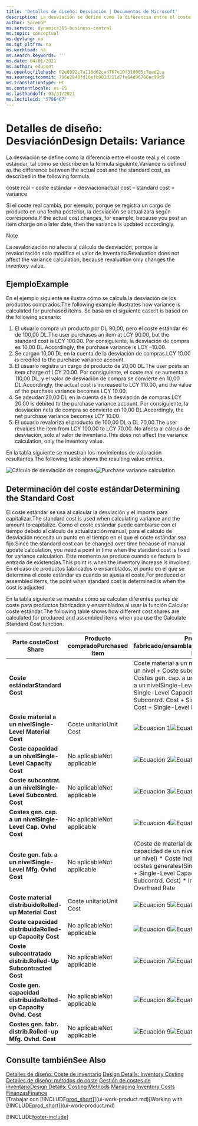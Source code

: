 ```yaml
---
title: 'Detalles de diseño: Desviación | Documentos de Microsoft'
description: La desviación se define como la diferencia entre el coste real y el coste estándar, tal como se describe en la fórmula siguiente.
author: SorenGP
ms.service: dynamics365-business-central
ms.topic: conceptual
ms.devlang: na
ms.tgt_pltfrm: na
ms.workload: na
ms.search.keywords: ''
ms.date: 04/01/2021
ms.author: edupont
ms.openlocfilehash: 02e8992c7a116d62cad767e10f318005c7eed2ca
ms.sourcegitcommit: 766e2840fd16efb901d211d7fa64d96766ac99d9
ms.translationtype: HT
ms.contentlocale: es-ES
ms.lasthandoff: 03/31/2021
ms.locfileid: "5786467"
---
```

# <a name="design-details-variance"></a><span data-ttu-id="35dd0-103">Detalles de diseño: Desviación</span><span class="sxs-lookup"><span data-stu-id="35dd0-103">Design Details: Variance</span></span>
<span data-ttu-id="35dd0-104">La desviación se define como la diferencia entre el coste real y el coste estándar, tal como se describe en la fórmula siguiente.</span><span class="sxs-lookup"><span data-stu-id="35dd0-104">Variance is defined as the difference between the actual cost and the standard cost, as described in the following formula.</span></span>  

 <span data-ttu-id="35dd0-105">coste real – coste estándar = desviación</span><span class="sxs-lookup"><span data-stu-id="35dd0-105">actual cost – standard cost = variance</span></span>  

 <span data-ttu-id="35dd0-106">Si el coste real cambia, por ejemplo, porque se registra un cargo de producto en una fecha posterior, la desviación se actualizará según corresponda.</span><span class="sxs-lookup"><span data-stu-id="35dd0-106">If the actual cost changes, for example, because you post an item charge on a later date, then the variance is updated accordingly.</span></span>  

> [!NOTE]  
>  <span data-ttu-id="35dd0-107">La revalorización no afecta al cálculo de desviación, porque la revalorización solo modifica el valor de inventario.</span><span class="sxs-lookup"><span data-stu-id="35dd0-107">Revaluation does not affect the variance calculation, because revaluation only changes the inventory value.</span></span>  

## <a name="example"></a><span data-ttu-id="35dd0-108">Ejemplo</span><span class="sxs-lookup"><span data-stu-id="35dd0-108">Example</span></span>  
 <span data-ttu-id="35dd0-109">En el ejemplo siguiente se ilustra cómo se calcula la desviación de los productos comprados.</span><span class="sxs-lookup"><span data-stu-id="35dd0-109">The following example illustrates how variance is calculated for purchased items.</span></span> <span data-ttu-id="35dd0-110">Se basa en el siguiente caso:</span><span class="sxs-lookup"><span data-stu-id="35dd0-110">It is based on the following scenario:</span></span>  

1.  <span data-ttu-id="35dd0-111">El usuario compra un producto por DL 90,00, pero el coste estándar es de 100,00 DL.</span><span class="sxs-lookup"><span data-stu-id="35dd0-111">The user purchases an item at LCY 90.00, but the standard cost is LCY 100.00.</span></span> <span data-ttu-id="35dd0-112">Por consiguiente, la desviación de compra es 10,00 DL.</span><span class="sxs-lookup"><span data-stu-id="35dd0-112">Accordingly, the purchase variance is LCY –10.00.</span></span>  
2.  <span data-ttu-id="35dd0-113">Se cargan 10,00 DL en la cuenta de la desviación de compras.</span><span class="sxs-lookup"><span data-stu-id="35dd0-113">LCY 10.00 is credited to the purchase variance account.</span></span>  
3.  <span data-ttu-id="35dd0-114">El usuario registra un cargo de producto de 20,00 DL.</span><span class="sxs-lookup"><span data-stu-id="35dd0-114">The user posts an item charge of LCY 20.00.</span></span> <span data-ttu-id="35dd0-115">Por consiguiente, el coste real se aumenta a 110,00 DL, y el valor de desviación de compra se convierte en 10,00 DL.</span><span class="sxs-lookup"><span data-stu-id="35dd0-115">Accordingly, the actual cost is increased to LCY 110.00, and the value of the purchase variance becomes LCY 10.00.</span></span>  
4.  <span data-ttu-id="35dd0-116">Se adeudan 20,00 DL en la cuenta de la desviación de compras.</span><span class="sxs-lookup"><span data-stu-id="35dd0-116">LCY 20.00 is debited to the purchase variance account.</span></span> <span data-ttu-id="35dd0-117">Por consiguiente, la desviación neta de compra se convierte en 10,00 DL.</span><span class="sxs-lookup"><span data-stu-id="35dd0-117">Accordingly, the net purchase variance becomes LCY 10.00.</span></span>  
5.  <span data-ttu-id="35dd0-118">El usuario revaloriza el producto de 100,00 DL a DL 70,00.</span><span class="sxs-lookup"><span data-stu-id="35dd0-118">The user revalues the item from LCY 100.00 to LCY 70.00.</span></span> <span data-ttu-id="35dd0-119">No afecta al cálculo de desviación, solo al valor de inventario.</span><span class="sxs-lookup"><span data-stu-id="35dd0-119">This does not affect the variance calculation, only the inventory value.</span></span>  

 <span data-ttu-id="35dd0-120">En la tabla siguiente se muestran los movimientos de valoración resultantes.</span><span class="sxs-lookup"><span data-stu-id="35dd0-120">The following table shows the resulting value entries.</span></span>  

 <span data-ttu-id="35dd0-121">![Cálculo de desviación de compras](media/design_details_inventory_costing_11_purchase_variance.png "Cálculo de desviación de compras")</span><span class="sxs-lookup"><span data-stu-id="35dd0-121">![Purchase variance calculation](media/design_details_inventory_costing_11_purchase_variance.png "Purchase variance calculation")</span></span>  

## <a name="determining-the-standard-cost"></a><span data-ttu-id="35dd0-122">Determinación del coste estándar</span><span class="sxs-lookup"><span data-stu-id="35dd0-122">Determining the Standard Cost</span></span>  
 <span data-ttu-id="35dd0-123">El coste estándar se usa al calcular la desviación y el importe para capitalizar.</span><span class="sxs-lookup"><span data-stu-id="35dd0-123">The standard cost is used when calculating variance and the amount to capitalize.</span></span> <span data-ttu-id="35dd0-124">Como el coste estándar puede cambiarse con el tiempo debido al cálculo de actualización manual, para el cálculo de desviación necesita un punto en el tiempo en el que el coste estándar sea fijo.</span><span class="sxs-lookup"><span data-stu-id="35dd0-124">Since the standard cost can be changed over time because of manual update calculation, you need a point in time when the standard cost is fixed for variance calculation.</span></span> <span data-ttu-id="35dd0-125">Este momento se produce cuando se factura la entrada de existencias.</span><span class="sxs-lookup"><span data-stu-id="35dd0-125">This point is when the inventory increase is invoiced.</span></span> <span data-ttu-id="35dd0-126">En el caso de productos fabricados o ensamblados, el punto en el que se determina el coste estándar es cuando se ajusta el coste.</span><span class="sxs-lookup"><span data-stu-id="35dd0-126">For produced or assembled items, the point when standard cost is determined is when the cost is adjusted.</span></span>  

 <span data-ttu-id="35dd0-127">En la tabla siguiente se muestra cómo se calculan diferentes partes de coste para productos fabricados y ensamblados al usar la función Calcular coste estándar.</span><span class="sxs-lookup"><span data-stu-id="35dd0-127">The following table shows how different cost shares are calculated for produced and assembled items when you use the Calculate Standard Cost function.</span></span>  

|<span data-ttu-id="35dd0-128">Parte coste</span><span class="sxs-lookup"><span data-stu-id="35dd0-128">Cost Share</span></span>|<span data-ttu-id="35dd0-129">Producto comprado</span><span class="sxs-lookup"><span data-stu-id="35dd0-129">Purchased Item</span></span>|<span data-ttu-id="35dd0-130">Producto fabricado/ensamblado</span><span class="sxs-lookup"><span data-stu-id="35dd0-130">Produced/Assembled Item</span></span>|  
|----------------|--------------------|------------------------------|  
|<span data-ttu-id="35dd0-131">**Coste estándar**</span><span class="sxs-lookup"><span data-stu-id="35dd0-131">**Standard Cost**</span></span>||<span data-ttu-id="35dd0-132">Coste material a un nivel + Coste capacidad a un nivel + Coste subcontrat. a un nivel + Costes gen. cap. a un nivel + Coste gen. fab. a un nivel</span><span class="sxs-lookup"><span data-stu-id="35dd0-132">Single-Level Material Cost + Single-Level Capacity Cost + Single-Level Subcontrd. Cost + Single-Level Cap. Ovhd. Cost + Single-Level Mfg. Ovhd. Cost</span></span>|  
|<span data-ttu-id="35dd0-133">**Coste material a un nivel**</span><span class="sxs-lookup"><span data-stu-id="35dd0-133">**Single-Level Material Cost**</span></span>|<span data-ttu-id="35dd0-134">Coste unitario</span><span class="sxs-lookup"><span data-stu-id="35dd0-134">Unit Cost</span></span>|<span data-ttu-id="35dd0-135">![Ecuación 1](media/design_details_inventory_costing_11_equation_1.png "Ecuación 1")</span><span class="sxs-lookup"><span data-stu-id="35dd0-135">![Equation 1](media/design_details_inventory_costing_11_equation_1.png "Equation 1")</span></span>|  
|<span data-ttu-id="35dd0-136">**Coste capacidad a un nivel**</span><span class="sxs-lookup"><span data-stu-id="35dd0-136">**Single-Level Capacity Cost**</span></span>|<span data-ttu-id="35dd0-137">No aplicable</span><span class="sxs-lookup"><span data-stu-id="35dd0-137">Not applicable</span></span>|<span data-ttu-id="35dd0-138">![Ecuación 2](media/design_details_inventory_costing_11_equation_2.png "Ecuación 2")</span><span class="sxs-lookup"><span data-stu-id="35dd0-138">![Equation 2](media/design_details_inventory_costing_11_equation_2.png "Equation 2")</span></span>|  
|<span data-ttu-id="35dd0-139">**Coste subcontrat. a un nivel**</span><span class="sxs-lookup"><span data-stu-id="35dd0-139">**Single-Level Subcontrd. Cost**</span></span>|<span data-ttu-id="35dd0-140">No aplicable</span><span class="sxs-lookup"><span data-stu-id="35dd0-140">Not applicable</span></span>|<span data-ttu-id="35dd0-141">![Ecuación 3](media/design_details_inventory_costing_11_equation_3.png "Ecuación 3")</span><span class="sxs-lookup"><span data-stu-id="35dd0-141">![Equation 3](media/design_details_inventory_costing_11_equation_3.png "Equation 3")</span></span>|  
|<span data-ttu-id="35dd0-142">**Costes gen. cap. a un nivel**</span><span class="sxs-lookup"><span data-stu-id="35dd0-142">**Single-Level Cap. Ovhd Cost**</span></span>|<span data-ttu-id="35dd0-143">No aplicable</span><span class="sxs-lookup"><span data-stu-id="35dd0-143">Not applicable</span></span>|<span data-ttu-id="35dd0-144">![Ecuación 4](media/design_details_inventory_costing_11_equation_4.png "Ecuación 4")</span><span class="sxs-lookup"><span data-stu-id="35dd0-144">![Equation 4](media/design_details_inventory_costing_11_equation_4.png "Equation 4")</span></span>|  
|<span data-ttu-id="35dd0-145">**Coste gen. fab. a un nivel**</span><span class="sxs-lookup"><span data-stu-id="35dd0-145">**Single-Level Mfg. Ovhd Cost**</span></span>|<span data-ttu-id="35dd0-146">No aplicable</span><span class="sxs-lookup"><span data-stu-id="35dd0-146">Not applicable</span></span>|<span data-ttu-id="35dd0-147">(Coste de material de un nivel + Coste de capacidad de un nivel + Coste subcontr. de un nivel) \* Coste indirecto % /100 + Tasa costes generales</span><span class="sxs-lookup"><span data-stu-id="35dd0-147">(Single-Level Material Cost + Single-Level Capacity Cost + Single-Level Subcontrd. Cost) \* Indirect Cost % / 100 + Overhead Rate</span></span>|  
|<span data-ttu-id="35dd0-148">**Coste material distribuido**</span><span class="sxs-lookup"><span data-stu-id="35dd0-148">**Rolled-up Material Cost**</span></span>|<span data-ttu-id="35dd0-149">Coste unitario</span><span class="sxs-lookup"><span data-stu-id="35dd0-149">Unit Cost</span></span>|<span data-ttu-id="35dd0-150">![Ecuación 5](media/design_details_inventory_costing_11_equation_5.png "Ecuación 5")</span><span class="sxs-lookup"><span data-stu-id="35dd0-150">![Equation 5](media/design_details_inventory_costing_11_equation_5.png "Equation 5")</span></span>|  
|<span data-ttu-id="35dd0-151">**Coste capacidad distribuida**</span><span class="sxs-lookup"><span data-stu-id="35dd0-151">**Rolled-up Capacity Cost**</span></span>|<span data-ttu-id="35dd0-152">No aplicable</span><span class="sxs-lookup"><span data-stu-id="35dd0-152">Not applicable</span></span>|<span data-ttu-id="35dd0-153">![Ecuación 6](media/design_details_inventory_costing_11_equation_6.png "Ecuación 6")</span><span class="sxs-lookup"><span data-stu-id="35dd0-153">![Equation 6](media/design_details_inventory_costing_11_equation_6.png "Equation 6")</span></span>|  
|<span data-ttu-id="35dd0-154">**Coste subcontratado distrib.**</span><span class="sxs-lookup"><span data-stu-id="35dd0-154">**Rolled-Up Subcontracted Cost**</span></span>|<span data-ttu-id="35dd0-155">No aplicable</span><span class="sxs-lookup"><span data-stu-id="35dd0-155">Not applicable</span></span>|<span data-ttu-id="35dd0-156">![Ecuación 7](media/design_details_inventory_costing_11_equation_7.png "Ecuación 7")</span><span class="sxs-lookup"><span data-stu-id="35dd0-156">![Equation 7](media/design_details_inventory_costing_11_equation_7.png "Equation 7")</span></span>|  
|<span data-ttu-id="35dd0-157">**Coste gen. capacidad distribuida**</span><span class="sxs-lookup"><span data-stu-id="35dd0-157">**Rolled-up Capacity Ovhd. Cost**</span></span>|<span data-ttu-id="35dd0-158">No aplicable</span><span class="sxs-lookup"><span data-stu-id="35dd0-158">Not applicable</span></span>|<span data-ttu-id="35dd0-159">![Ecuación 8](media/design_details_inventory_costing_11_equation_8.png "Ecuación 8")</span><span class="sxs-lookup"><span data-stu-id="35dd0-159">![Equation 8](media/design_details_inventory_costing_11_equation_8.png "Equation 8")</span></span>|  
|<span data-ttu-id="35dd0-160">**Costes gen. fabr. distrib.**</span><span class="sxs-lookup"><span data-stu-id="35dd0-160">**Rolled-up Mfg. Ovhd. Cost**</span></span>|<span data-ttu-id="35dd0-161">No aplicable</span><span class="sxs-lookup"><span data-stu-id="35dd0-161">Not applicable</span></span>|<span data-ttu-id="35dd0-162">![Ecuación 9](media/design_details_inventory_costing_11_equation_9.png "Ecuación 9")</span><span class="sxs-lookup"><span data-stu-id="35dd0-162">![Equation 9](media/design_details_inventory_costing_11_equation_9.png "Equation 9")</span></span>|  

## <a name="see-also"></a><span data-ttu-id="35dd0-163">Consulte también</span><span class="sxs-lookup"><span data-stu-id="35dd0-163">See Also</span></span>  
 <span data-ttu-id="35dd0-164">[Detalles de diseño: Coste de inventario](design-details-inventory-costing.md) </span><span class="sxs-lookup"><span data-stu-id="35dd0-164">[Design Details: Inventory Costing](design-details-inventory-costing.md) </span></span>  
 <span data-ttu-id="35dd0-165">[Detalles de diseño: métodos de coste](design-details-costing-methods.md) [Gestión de costes de inventario](finance-manage-inventory-costs.md)</span><span class="sxs-lookup"><span data-stu-id="35dd0-165">[Design Details: Costing Methods](design-details-costing-methods.md) [Managing Inventory Costs](finance-manage-inventory-costs.md)</span></span>  
 [<span data-ttu-id="35dd0-166">Finanzas</span><span class="sxs-lookup"><span data-stu-id="35dd0-166">Finance</span></span>](finance.md)  
 <span data-ttu-id="35dd0-167">[Trabajar con [!INCLUDE[prod_short](includes/prod_short.md)]](ui-work-product.md)</span><span class="sxs-lookup"><span data-stu-id="35dd0-167">[Working with [!INCLUDE[prod_short](includes/prod_short.md)]](ui-work-product.md)</span></span>


[!INCLUDE[footer-include](includes/footer-banner.md)]